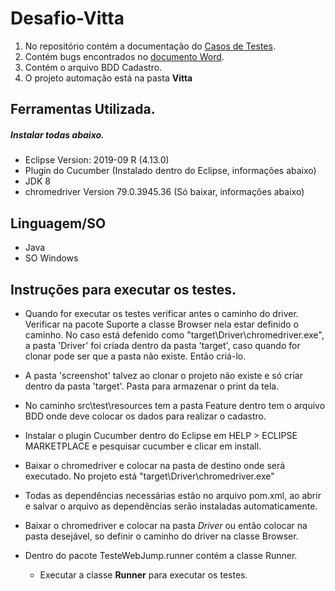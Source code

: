 # Desafio-Vitta

1. No repositório contém a documentação do [Casos de Testes](https://github.com/raialmeida/Desafio-Vitta/blob/master/Doc_CT_Vitta.xlsx?raw=true).
2. Contém bugs encontrados no [documento Word](https://github.com/raialmeida/Desafio-Vitta/blob/master/Evidencias%20Teste%20bug%20report.docx?raw=true).
3. Contém o arquivo BDD Cadastro. 
4. O projeto automação está na pasta **Vitta**


## Ferramentas Utilizada.

  ##### _Instalar todas abaixo._

 - Eclipse Version: 2019-09 R (4.13.0)
 - Plugin do Cucumber (Instalado dentro do Eclipse, informações abaixo)
 - JDK 8
 - chromedriver Version 79.0.3945.36 (Só baixar, informações abaixo)


## Linguagem/SO

 - Java
 - SO Windows

## Instruções para executar os testes.

 - Quando for executar os testes verificar antes o caminho do driver.
   Verificar na pacote Suporte a classe Browser nela estar definido o caminho.
   No caso está defenido como "target\\Driver\\chromedriver.exe", a pasta 'Driver' foi criada dentro da pasta 'target',
   caso quando for clonar pode ser que a pasta não existe. Então criá-lo.
   
 - A pasta 'screenshot' talvez ao clonar o projeto não existe e só criar dentro da pasta 'target'. Pasta para armazenar
   o print da tela.
   
 - No caminho src\test\resources tem a pasta Feature dentro tem o arquivo BDD onde deve colocar os dados para realizar o cadastro.
  
 - Instalar o plugin Cucumber dentro do Eclipse em HELP > ECLIPSE MARKETPLACE e pesquisar cucumber e clicar em install.
 
 - Baixar o chromedriver e colocar na pasta de destino onde será executado. No projeto está "target\\Driver\\chromedriver.exe"
 
 - Todas as dependências necessárias estão no arquivo pom.xml, ao abrir e salvar o arquivo as dependências serão instaladas automaticamente.
   
 - Baixar o chromedriver e colocar na pasta _Driver_ ou então colocar na pasta desejável, so definir o caminho do driver
   na classe Browser.
 
 - Dentro do pacote TesteWebJump.runner contém a classe Runner.
    - Executar a classe **Runner** para executar os testes.
   
  
